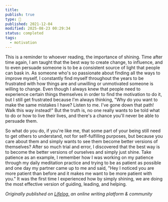 ```yaml
---
title:
publish: true
type: 🌳
published: 2021-12-04
modified: 2025-08-23 00:29:34
status: completed
tags:
  - motivation
---
```

 This is a reminder to whoever reading, the importance of shining. Time after time again, I am taught that the best way to create change, to influence, and to even persuade someone is to be a consistent source of light that people can bask in. As someone who's so passionate about finding all the ways to improve myself, I constantly find myself throughout the years to be frustrated with how things are and unwilling or unmotivated someone is willing to change. Even though I always knew that people need to experience certain things themselves in order to find the motivation to do it, but I still get frustrated because I'm always thinking, "Why do you want to make the same mistakes I have? Listen to me. I've gone down that path! Walk this way instead!" But the truth is, no one really wants to be told what to do or how to live their lives, and there's a chance you'll never be able to persuade them. 

So what do you do, if you're like me, that some part of your being still need to get others to understand, not for self-fulfilling purposes, but because you care about them and simply wants to see them become better versions of themselves? After so much trial and error, I discovered that the best way is to become the better versions of ourselves and simply just shine. Take patience as an example, I remember how I was working on my patience through my daily meditation practice and trying to be as patient as possible and one day my partner came up to me and said, "Hey I noticed you are more patient than before and it makes me want to be more patient with you." It was the first time I experienced how by simply shining, we are doing the most effective version of guiding, leading, and helping. 

*Originally published on [Lifelog,](https://golifelog.com/) an online writing platform & community*